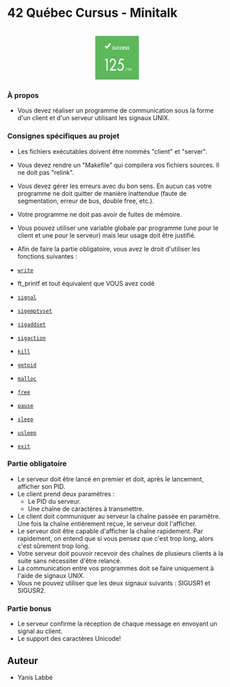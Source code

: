 # 42 Québec Cursus - Minitalk

<br />
<div align="center">
	<a href="https://github.com/yanislabbe">
	<img src="images/success.png" alt="success" width="100" height="100">
	</a>
</div>


### À propos

- Vous devez réaliser un programme de communication sous la forme d'un client et d'un serveur utilisant les signaux UNIX.

### Consignes spécifiques au projet

- Les fichiers exécutables doivent être nommés "client" et "server".
- Vous devez rendre un "Makefile" qui compilera vos fichiers sources. Il ne doit pas "relink".
- Vous devez gérer les erreurs avec du bon sens. En aucun cas votre programme ne doit quitter de manière inattendue (faute de segmentation, erreur de bus, double free, etc.).
- Votre programme ne doit pas avoir de fuites de mémoire.
- Vous pouvez utiliser une variable globale par programme (une pour le client et une pour le serveur) mais leur usage doit être justifié.
- Afin de faire la partie obligatoire, vous avez le droit d'utiliser les fonctions suivantes :

- [`write`](http://manpagesfr.free.fr/man/man2/write.2.html)
- ft_printf et tout équivalent que VOUS avez codé
- [`signal`](http://manpagesfr.free.fr/man/man2/signal.2.html)
- [`sigemptyset`](http://manpagesfr.free.fr/man/man3/sigsetops.3.html)
- [`sigaddset`](http://manpagesfr.free.fr/man/man3/sigsetops.3.html)
- [`sigaction`](http://manpagesfr.free.fr/man/man2/sigaction.2.html)
- [`kill`](http://manpagesfr.free.fr/man/man2/kill.2.html)
- [`getpid`](http://manpagesfr.free.fr/man/man2/getpid.2.html)
- [`malloc`](http://manpagesfr.free.fr/man/man3/malloc.3.html)
- [`free`](http://manpagesfr.free.fr/man/man3/malloc.3.html)
- [`pause`](http://manpagesfr.free.fr/man/man2/pause.2.html)
- [`sleep`](http://manpagesfr.free.fr/man/man3/sleep.3.html)
- [`usleep`](http://manpagesfr.free.fr/man/man3/usleep.3.html)
- [`exit`](http://manpagesfr.free.fr/man/man3/exit.3.html)

### Partie obligatoire

- Le serveur doit être lancé en premier et doit, après le lancement, afficher son PID.
- Le client prend deux paramètres :
	- Le PID du serveur.
	- Une chaîne de caractères à transmettre.
- Le client doit communiquer au serveur la chaîne passée en paramêtre. Une fois la chaîne entièrement reçue, le serveur doit l'afficher.
- Le serveur doit être capable d'afficher la chaîne rapidement. Par rapidement, on entend que si vous pensez que c'est trop long, alors c'est sûrement trop long.
- Votre serveur doit pouvoir recevoir des chaînes de plusieurs clients à la suite sans nécessiter d'être relancé.
- La communication entre vos programmes doit se faire uniquement à l'aide de signaux UNIX.
- Vous ne pouvez utiliser que les deux signaux suivants : SIGUSR1 et SIGUSR2.

### Partie bonus

- Le serveur confirme la réception de chaque message en envoyant un signal au client.
- Le support des caractères Unicode!

## Auteur

- Yanis Labbé
